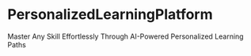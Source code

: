 # PersonalizedLearningPlatform
Master Any Skill Effortlessly Through AI-Powered Personalized Learning Paths
